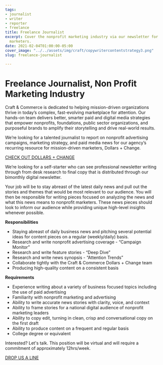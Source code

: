 ```yaml
---
tags:
- journalist
- writer
- reporter
- freelance
title: Freelance Journalist
excerpt: Cover the nonprofit marketing industry via our newsletter for mission-driven
  marketers.
date: 2021-02-04T01:00:00-05:00
cover_image: "../../assets/img/craft/copywritercontentstrategy3.png"
slug: freelance-journalist

---
```

##### 

# **Freelance Journalist, Non Profit Marketing Industry**

Craft & Commerce is dedicated to helping mission-driven organizations thrive in today’s complex, fast-evolving marketplace for attention. Our hands-on team delivers better, smarter paid and digital media strategies that empower nonprofits, foundations, public sector organizations, and purposeful brands to amplify their storytelling and drive real-world results.

We’re looking for a talented journalist to report on nonprofit advertising campaigns, marketing strategy, and paid media news for our agency’s recurring resource for mission-driven marketers, Dollars + Change.

[CHECK OUT DOLLARS + CHANGE](https://us15.campaign-archive.com/home/?u=fddf53c8e5bc7f77de77b73d4&id=1def3dd218 "email archive")

We’re looking for a self-starter who can see professional newsletter writing through from desk research to final copy that is distributed through our bimonthly digital newsletter.

Your job will be to stay abreast of the latest daily news and pull out the stories and themes that would be most relevant to our audience. You will then be responsible for writing pieces focused on analyzing the news and what this news means to nonprofit marketers. These news pieces should look to inform our audience while providing unique high-level insights whenever possible.

**Responsibilities**

* Staying abreast of daily business news and pitching several potential ideas for content pieces on a regular (weekly/daily) basis.
* Research and write nonprofit advertising coverage - “Campaign Monitor”
* Research and write feature stories - “Deep Dive”
* Research and write news synopsis - “Attention Trends”
* Collaborate tightly with the Craft & Commerce Dollars + Change team
* Producing high-quality content on a consistent basis

**Requirements**

* Experience writing about a variety of business focused topics including the use of paid advertising
* Familiarity with nonprofit marketing and advertising
* Ability to write accurate news stories with clarity, voice, and context
* Ability to frame stories for a national digital audience of nonprofit marketing leaders
* Ability to copy edit, turning in clean, crisp and conversational copy on the first draft
* Ability to produce content on a frequent and regular basis
* College degree or equivalent

Interested? Let's talk. This position will be virtual and will require a commitment of approximately 12hrs/week.

[DROP US A LINE](mailto:karen@craftand.com "email")